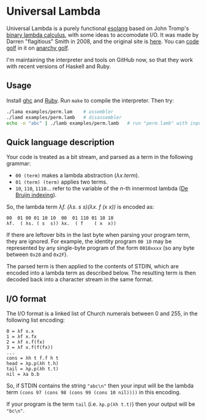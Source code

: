 # Universal Lambda
Universal Lambda is a purely functional [esolang](https://en.wikipedia.org/wiki/Esoteric_programming_language) based on John Tromp's [binary lambda calculus](https://tromp.github.io/cl/Binary_lambda_calculus.html), with some ideas to accomodate I/O. It was made by Darren "flagitious" Smith in 2008, and the original site is [here](http://web.archive.org/web/20200707185352/http://www.golfscript.com/lam/). You can [code golf](https://en.wikipedia.org/wiki/Code_golf) in it on [anarchy golf](https://golf.shinh.org).

I'm maintaining the interpreter and tools on GitHub now, so that they work with recent versions of Haskell and Ruby. 

## Usage
Install [ghc](https://www.haskell.org/ghc/) and [Ruby](https://www.ruby-lang.org/en/). Run `make` to compile the interpreter. Then try:

```bash
./lama examples/perm.lam    # assembler
./lamd examples/perm.lamb   # disassembler
echo -n "abc" | ./lamb examples/perm.lamb   # run "perm.lamb" with input
```

## Quick language description
Your code is treated as a bit stream, and parsed as a term in the following grammar:

* `00 (term)` makes a lambda abstraction (_λx.term_).
* `01 (term) (term)` applies two terms.
* `10`, `110`, `1110`… refer to the variable of the _n_-th innermost lambda ([De Bruijn indexing](https://en.wikipedia.org/wiki/De_Bruijn_index)).

So, the lambda term _λf. (λs. s s)(λx. f (x x))_ is encoded as:

    00  01 00 01 10 10  00  01 110 01 10 10
    λf.  ( λs. ( s  s)) λx.  ( f    ( x  x))

If there are leftover bits in the last byte when parsing your program term, they are ignored. For example, the identity program `00 10` may be represented by any single-byte program of the form `0010xxxx` (so any byte between `0x20` and `0x2F`).

The parsed term is then applied to the contents of STDIN, which are encoded into a lambda term as described below. The resulting term is then decoded back into a character stream in the same format.

## I/O format

The I/O format is a linked list of Church numerals between 0 and 255, in the following list encoding:

    0 = λf x.x
    1 = λf x.fx
    2 = λf x.f(fx)
    3 = λf x.f(f(fx))
    ...
    cons = λh t f.f h t
    head = λp.p(λh t.h)
    tail = λp.p(λh t.t)
    nil = λa b.b

So, if STDIN contains the string `"abc\n"` then your input will be the lambda term `(cons 97 (cons 98 (cons 99 (cons 10 nil))))` in this encoding.

If your program is the term `tail` (i.e. `λp.p(λh t.t)`) then your output will be `"bc\n"`.
